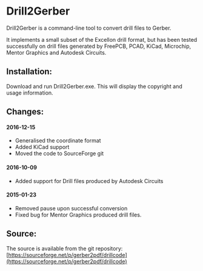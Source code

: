 # Drill2Gerber

Drill2Gerber is a command-line tool to convert drill files to Gerber.

It implements a small subset of the Excellon drill format, but has been tested
successfully on drill files generated by FreePCB, PCAD, KiCad, Microchip, 
Mentor Graphics and Autodesk Circuits.

## Installation:

Download and run Drill2Gerber.exe.
This will display the copyright and usage information.

## Changes:

#### 2016-12-15

- Generalised the coordinate format
- Added KiCad support
- Moved the code to SourceForge git

#### 2016-10-09

- Added support for Drill files produced by Autodesk Circuits

#### 2015-01-23

- Removed pause upon successful conversion
- Fixed bug for Mentor Graphics produced drill files.

## Source:

The source is available from the git repository:
[https://sourceforge.net/p/gerber2pdf/drillcode](https://sourceforge.net/p/gerber2pdf/drillcode)

